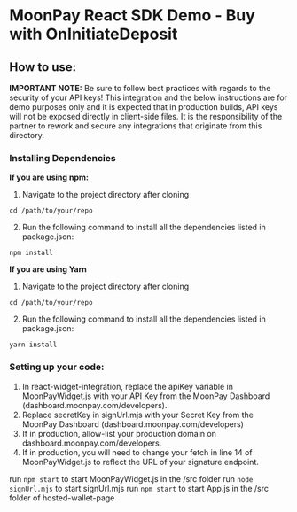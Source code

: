 # MoonPay React SDK Demo - Buy with OnInitiateDeposit

## How to use:

**IMPORTANT NOTE:** Be sure to follow best practices with regards to the security of your API keys! This integration and the below instructions are for demo purposes only and it is expected that in production builds, API keys will not be exposed directly in 
client-side files. It is the responsibility of the partner to rework and secure any integrations that originate from this directory.

### Installing Dependencies
**If you are using npm:**
1. Navigate to the project directory after cloning
```
cd /path/to/your/repo
```
2. Run the following command to install all the dependencies listed in package.json:
```
npm install
```

**If you are using Yarn**
1. Navigate to the project directory after cloning
```
cd /path/to/your/repo
```
2. Run the following command to install all the dependencies listed in package.json:
```
yarn install
```

### Setting up your code:
1. In react-widget-integration, replace the apiKey variable in MoonPayWidget.js with your API Key from the MoonPay Dashboard (dashboard.moonpay.com/developers).
2. Replace secretKey in signUrl.mjs with your Secret Key from the MoonPay Dashboard (dashboard.moonpay.com/developers)
3. If in production, allow-list your production domain on dashboard.moonpay.com/developers.
4. If in production, you will need to change your fetch in line 14 of MoonPayWidget.js to reflect the URL of your signature endpoint.

run `npm start` to start MoonPayWidget.js in the /src folder
run `node signUrl.mjs` to start signUrl.mjs
run `npm start` to start App.js in the /src folder of hosted-wallet-page